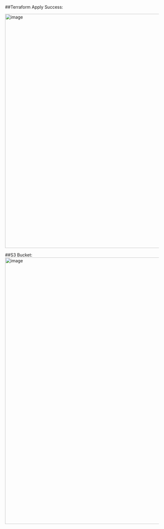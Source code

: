 ##Terraform Apply Success:

<img width="767" alt="image" src="https://github.com/user-attachments/assets/1b19b4e9-e0cf-4afc-ac54-69467bd33f27" />


##S3 Bucket:
<img width="873" alt="image" src="https://github.com/user-attachments/assets/6748145f-9692-4d8a-b651-2fc171c144f0" />

